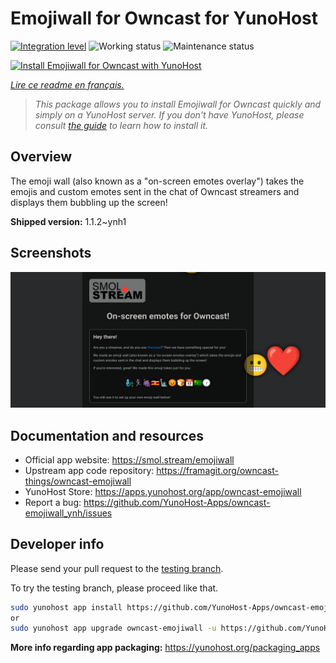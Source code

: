 <!--
N.B.: This README was automatically generated by https://github.com/YunoHost/apps/tree/master/tools/README-generator
It shall NOT be edited by hand.
-->

# Emojiwall for Owncast for YunoHost

[![Integration level](https://dash.yunohost.org/integration/owncast-emojiwall.svg)](https://dash.yunohost.org/appci/app/owncast-emojiwall) ![Working status](https://ci-apps.yunohost.org/ci/badges/owncast-emojiwall.status.svg) ![Maintenance status](https://ci-apps.yunohost.org/ci/badges/owncast-emojiwall.maintain.svg)

[![Install Emojiwall for Owncast with YunoHost](https://install-app.yunohost.org/install-with-yunohost.svg)](https://install-app.yunohost.org/?app=owncast-emojiwall)

*[Lire ce readme en français.](./README_fr.md)*

> *This package allows you to install Emojiwall for Owncast quickly and simply on a YunoHost server.
If you don't have YunoHost, please consult [the guide](https://yunohost.org/#/install) to learn how to install it.*

## Overview

The emoji wall (also known as a "on-screen emotes overlay") takes the emojis and custom emotes sent in the chat of Owncast streamers and displays them bubbling up the screen!


**Shipped version:** 1.1.2~ynh1

## Screenshots

![Screenshot of Emojiwall for Owncast](./doc/screenshots/emojiwall.png)

## Documentation and resources

* Official app website: <https://smol.stream/emojiwall>
* Upstream app code repository: <https://framagit.org/owncast-things/owncast-emojiwall>
* YunoHost Store: <https://apps.yunohost.org/app/owncast-emojiwall>
* Report a bug: <https://github.com/YunoHost-Apps/owncast-emojiwall_ynh/issues>

## Developer info

Please send your pull request to the [testing branch](https://github.com/YunoHost-Apps/owncast-emojiwall_ynh/tree/testing).

To try the testing branch, please proceed like that.

``` bash
sudo yunohost app install https://github.com/YunoHost-Apps/owncast-emojiwall_ynh/tree/testing --debug
or
sudo yunohost app upgrade owncast-emojiwall -u https://github.com/YunoHost-Apps/owncast-emojiwall_ynh/tree/testing --debug
```

**More info regarding app packaging:** <https://yunohost.org/packaging_apps>
